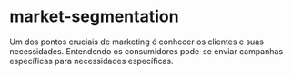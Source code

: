 # market-segmentation
Um dos pontos cruciais de marketing é conhecer os clientes e suas necessidades. Entendendo os consumidores pode-se enviar campanhas específicas para necessidades específicas.
